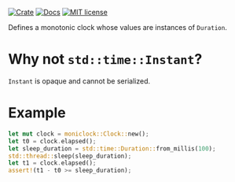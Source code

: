 [![Crate](https://img.shields.io/crates/v/moniclock.svg?style=flat-square&logo=rust)](https://crates.io/crates/moniclock)
[![Docs](https://img.shields.io/badge/docs-moniclock-blue?style=flat-square)](https://docs.rs/moniclock)
[![MIT license](https://img.shields.io/badge/license-MIT-blue.svg?style=flat-square)](https://opensource.org/licenses/MIT)

<!-- cargo-sync-readme start -->

Defines a monotonic clock whose values are instances of `Duration`.

# Why not `std::time::Instant`?

`Instant` is opaque and cannot be serialized.

# Example

```rust
let mut clock = moniclock::Clock::new();
let t0 = clock.elapsed();
let sleep_duration = std::time::Duration::from_millis(100);
std::thread::sleep(sleep_duration);
let t1 = clock.elapsed();
assert!(t1 - t0 >= sleep_duration);
```

<!-- cargo-sync-readme end -->
